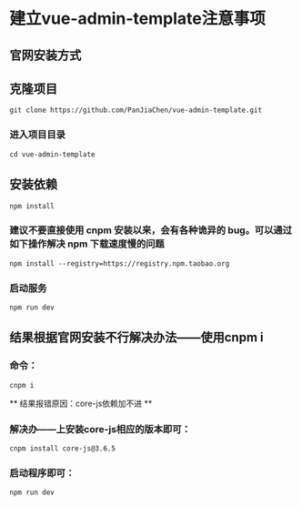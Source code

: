# 建立vue-admin-template注意事项
## 官网安装方式
## 克隆项目
```
git clone https://github.com/PanJiaChen/vue-admin-template.git
```
### 进入项目目录
```
cd vue-admin-template
```
## 安装依赖
```
npm install
```
### 建议不要直接使用 cnpm 安装以来，会有各种诡异的 bug。可以通过如下操作解决 npm 下载速度慢的问题
```
npm install --registry=https://registry.npm.taobao.org
```
### 启动服务
```
npm run dev
```
## 结果根据官网安装不行解决办法——使用cnpm i
###  命令：
```
cnpm i
```
** 结果报错原因：core-js依赖加不进 **
### 解决办——上安装core-js相应的版本即可：
```
cnpm install core-js@3.6.5
```
### 启动程序即可：
```
npm run dev
```